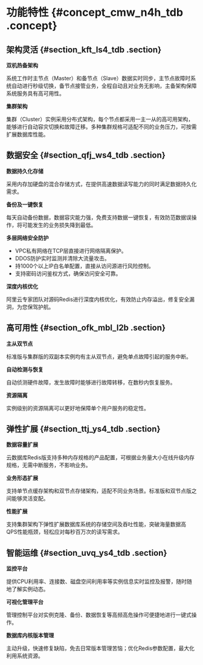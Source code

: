 # 功能特性 {#concept_cmw_n4h_tdb .concept}

## 架构灵活 {#section_kft_ls4_tdb .section}

**双机热备架构**

系统工作时主节点（Master）和备节点（Slave）数据实时同步，主节点故障时系统自动进行秒级切换，备节点接管业务，全程自动且对业务无影响，主备架构保障系统服务具有高可用性。

**集群架构**

集群（Cluster）实例采用分布式架构，每个节点都采用一主一从的高可用架构，能够进行自动容灾切换和故障迁移。多种集群规格可适配不同的业务压力，可按需扩展数据库性能。

## 数据安全 {#section_qfj_ws4_tdb .section}

**数据持久化存储**

采用内存加硬盘的混合存储方式，在提供高速数据读写能力的同时满足数据持久化需求。

**备份及一键恢复**

每天自动备份数据，数据容灾能力强，免费支持数据一键恢复，有效防范数据误操作，将可能发生的业务损失降到最低。

**多层网络安全防护**

-   VPC私有网络在TCP层直接进行网络隔离保护。
-   DDOS防护实时监测并清除大流量攻击。
-   持1000个以上IP白名单配置，直接从访问源进行风险控制。
-   支持密码访问鉴权方式，确保访问安全可靠。

**深度内核优化**

阿里云专家团队对源码Redis进行深度内核优化，有效防止内存溢出，修复安全漏洞，为您保驾护航。

## 高可用性 {#section_ofk_mbl_l2b .section}

**主从双节点**

标准版与集群版的双副本实例均有主从双节点，避免单点故障引起的服务中断。

**自动检测与恢复**

自动侦测硬件故障，发生故障时能够进行故障转移，在数秒内恢复服务。

**资源隔离**

实例级别的资源隔离可以更好地保障单个用户服务的稳定性。

## 弹性扩展 {#section_ttj_ys4_tdb .section}

**数据容量扩展**

云数据库Redis版支持多种内存规格的产品配置，可根据业务量大小在线升级内存规格，无需中断服务，不影响业务。

**业务形态扩展**

支持单节点缓存架构和双节点存储架构，适配不同业务场景。标准版和双节点版之间能够灵活变配。

**性能扩展**

支持集群架构下弹性扩展数据库系统的存储空间及吞吐性能，突破海量数据高QPS性能瓶颈，轻松应对每秒百万次的读写需求。

## 智能运维 {#section_uvq_ys4_tdb .section}

**监控平台**

提供CPU利用率、连接数、磁盘空间利用率等实例信息实时监控及报警，随时随地了解实例动态。

**可视化管理平台**

管理控制平台对实例克隆、备份、数据恢复等高频高危操作可便捷地进行一键式操作。

**数据库内核版本管理**

主动升级，快速修复缺陷，免去日常版本管理苦恼；优化Redis参数配置，最大化利用系统资源。

